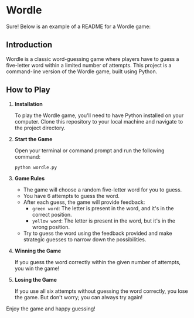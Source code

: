 # Wordle
Sure! Below is an example of a README for a Wordle game:

## Introduction

Wordle is a classic word-guessing game where players have to guess a five-letter word within a limited number of attempts. This project is a command-line version of the Wordle game, built using Python.

## How to Play

1. **Installation**

   To play the Wordle game, you'll need to have Python installed on your computer. Clone this repository to your local machine and navigate to the project directory.

2. **Start the Game**

   Open your terminal or command prompt and run the following command:

   ```
   python wordle.py
   ```

3. **Game Rules**

   - The game will choose a random five-letter word for you to guess.
   - You have 6 attempts to guess the word.
   - After each guess, the game will provide feedback:
     - `green word`: The letter is present in the word, and it's in the correct position.
     - `yellow word`: The letter is present in the word, but it's in the wrong position.
   - Try to guess the word using the feedback provided and make strategic guesses to narrow down the possibilities.

4. **Winning the Game**

   If you guess the word correctly within the given number of attempts, you win the game!

5. **Losing the Game**

   If you use all six attempts without guessing the word correctly, you lose the game. But don't worry; you can always try again!

Enjoy the game and happy guessing!
